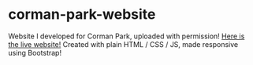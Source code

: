 # corman-park-website
Website I developed for Corman Park, uploaded with permission!
[Here is the live website!](http://www.cormanparkvet.ca)
Created with plain HTML / CSS / JS, made responsive using Bootstrap!
